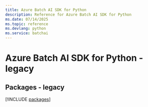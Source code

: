 ```yaml
---
title: Azure Batch AI SDK for Python
description: Reference for Azure Batch AI SDK for Python
ms.date: 07/14/2025
ms.topic: reference
ms.devlang: python
ms.service: batchai
---
```

# Azure Batch AI SDK for Python - legacy
## Packages - legacy
[!INCLUDE [packages](batch-ai-index.md)]